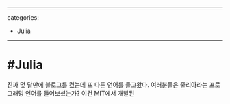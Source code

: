 
---
categories:
- Julia
---

# #Julia

진짜 몇 달만에 블로그를 켰는데 또 다른 언어를 들고왔다. 여러분들은 줄리아라는 프로그래밍 언어를 들어보셨는가? 이건 MIT에서 개발된
<!--stackedit_data:
eyJoaXN0b3J5IjpbMjcwNTE2MTEyXX0=
-->